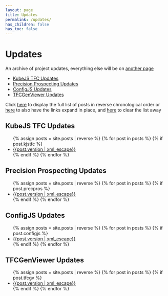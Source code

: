 ```yaml
---
layout: page
title: Updates
permalink: /updates/
has_children: false
has_toc: false
---
```


# Updates

<iframe hidden name=htmz onload="setTimeout(()=>document.querySelector(contentWindow.location.hash||null)?.replaceWith(...contentDocument.body.childNodes))"></iframe>

An archive of project updates, everything else will be on [another page](/writing/)

- [KubeJS TFC Updates](#kubejs-tfc-updates)
- [Precision Prospecting Updates](#precision-prospecting-updates)
- [ConfigJS Updates](#configjs-updates)
- [TFCGenViewer Updates](#tfcgenviewer-updates)

Click <a href="/hidden/updates.html#full" target=htmz>here</a> to display the full list of posts in reverse chronological order or <a href="/hidden/updates_expand.html#full" target=htmz>here</a> to also have the links expand in place, and <a href="/hidden/empty.html#full" target=htmz>here</a> to clear the list away

<div id="full"></div>

## KubeJS TFC Updates

<ul>
{% assign posts = site.posts | reverse %}
{% for post in posts %}
{% if post.kjstfc %}
<li><a href="{{ post.url }}">{{post.version | xml_escape}}</a></li>
{% endif %}
{% endfor %}
</ul>

## Precision Prospecting Updates

<ul>
{% assign posts = site.posts | reverse %}
{% for post in posts %}
{% if post.precpros %}
<li><a href="{{ post.url }}">{{post.version | xml_escape}}</a></li>
{% endif %}
{% endfor %}
</ul>

## ConfigJS Updates

<ul>
{% assign posts = site.posts | reverse %}
{% for post in posts %}
{% if post.configjs %}
<li><a href="{{ post.url }}">{{post.version | xml_escape}}</a></li>
{% endif %}
{% endfor %}
</ul>

## TFCGenViewer Updates

<ul>
{% assign posts = site.posts | reverse %}
{% for post in posts %}
{% if post.tfcgv %}
<li><a href="{{ post.url }}">{{post.version | xml_escape}}</a></li>
{% endif %}
{% endfor %}
</ul>
